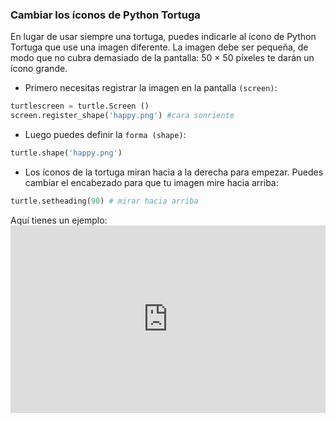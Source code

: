 ### Cambiar los íconos de Python Tortuga

En lugar de usar siempre una tortuga, puedes indicarle al ícono de Python Tortuga que use una imagen diferente. La imagen debe ser pequeña, de modo que no cubra demasiado de la pantalla: 50 × 50 píxeles te darán un ícono grande.

+ Primero necesitas registrar la imagen en la pantalla `(screen)`:

```python
turtlescreen = turtle.Screen ()
screen.register_shape('happy.png') #cara sonriente 
```

+ Luego puedes definir la `forma (shape)`:

```python
turtle.shape('happy.png')
```

+ Los íconos de la tortuga miran hacia a la derecha para empezar. Puedes cambiar el encabezado para que tu imagen mire hacia arriba:

```python
turtle.setheading(90) # mirar hacia arriba
```

Aquí tienes un ejemplo: <iframe src="https://trinket.io/embed/python/5f68ef3fd7?start=result" width="100%" height="300" frameborder="0" marginwidth="0" marginheight="0" allowfullscreen mark="crwd-mark"></iframe>